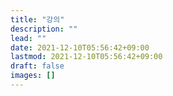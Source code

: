 ```yaml
---
title: "강의"
description: ""
lead: ""
date: 2021-12-10T05:56:42+09:00
lastmod: 2021-12-10T05:56:42+09:00
draft: false
images: []
---
```

